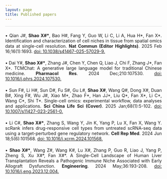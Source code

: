 ```yaml
---
layout: page
title: Published papers
---
```


<hr style="max-width:100%;height:2px;background:#eaeaea;border:none;">

<div style="text-align: justify;margin-top: 20px">
&bull; Qian J#, <strong>Shao X#&#42;</strong>, Bao H#, Fang Y, Guo W, Li C, Li A, Hua H&#42;, Fan X&#42;. Identification and characterization of cell niches in tissue from spatial omics data at single-cell resolution. <strong>Nat Commun (Editor Highlights)</strong>. 2025 Feb 16;16(1):1693. <a href="doi: 10.1038/s41467-025-57029-9">doi: 10.1038/s41467-025-57029-9.</a>
</div>

<div style="text-align: justify;margin-top: 20px">
&bull; Dai Y#,  <strong>Shao X#&#42;</strong>, Zhang J#, Chen Y, Chen Q, Liao J, Chi F, Zhang J&#42;, Fan X&#42;. TCMChat: A generative large language model for traditional Chinese medicine. <strong>Pharmacol Res</strong>. 2024 Dec;210:107530. <a href="https://doi.org/10.1016/j.phrs.2024.107530">doi: 10.1016/j.phrs.2024.107530.</a>
</div>

<div style="text-align: justify;margin-top: 20px">
&bull; Sun F#, Li H#, Sun D#, Fu S#, Gu L#, <strong>Shao X#</strong>, Wang Q#, Dong X#, Duan B#, Xing F#, Wu J#, Xiao M&#42;, Zhao F&#42;, Han JJ&#42;, Liu Q&#42;, Fan X&#42;, Li C&#42;, Wang C&#42;, Shi T&#42;. Single-cell omics: experimental workflow, data analyses and applications. <strong>Sci China Life Sci (Cover)</strong>. 2025 Jan;68(1):5-102. <a href="https://doi.org/10.1007/s11427-023-2561-0">doi: 10.1007/s11427-023-2561-0.</a>
</div>

<div style="text-align: justify;margin-top: 20px">
&bull; Li C#, <strong>Shao X#&#42;</strong>, Zhang S, Wang Y, Jin K, Yang P, Lu X, Fan X, Wang Y. scRank infers drug-responsive cell types from untreated scRNA-seq data using a target-perturbed gene regulatory network. <strong>Cell Rep Med</strong>. 2024 Jun 18;5(6):101568. <a href="https://doi.org/10.1016/j.xcrm.2024.101568">doi: 10.1016/j.xcrm.2024.101568.</a>
</div>

<div style="text-align: justify;margin-top: 20px">
&bull; <strong>Shao X#&#42;</strong>, Wang Z#, Wang K#, Lu X#, Zhang P, Guo R, Liao J, Yang P, Zheng S, Xu X#&#42;, Fan X#&#42;. A Single-Cell Landscape of Human Liver Transplantation Reveals a Pathogenic Immune Niche Associated with Early Allograft Dysfunction. <strong>Engineering</strong>. 2024 May;36:193-208. <a href="https://doi.org/10.1016/j.eng.2023.12.004">doi: 10.1016/j.eng.2023.12.004.</a>
</div>



